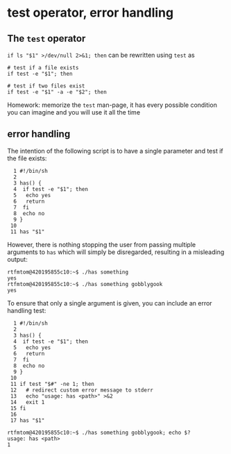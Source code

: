 # test operator, error handling

## The `test` operator
`if ls "$1" >/dev/null 2>&1; then` can be rewritten using `test` as 
```
# test if a file exists
if test -e "$1"; then

# test if two files exist
if test -e "$1" -a -e "$2"; then
```
Homework: memorize the `test` man-page, it has every possible condition you can imagine and you will use it all the time

## error handling
The intention of the following script is to have a single parameter and test if the file exists:
```
  1 #!/bin/sh
  2 
  3 has() {
  4  if test -e "$1"; then
  5   echo yes
  6   return
  7  fi
  8  echo no
  9 }
 10 
 11 has "$1"
```
However, there is nothing stopping the user from passing multiple arguments to `has` which will simply be disregarded, resulting in a misleading output:
```
rtfmtom@420195855c10:~$ ./has something       
yes
rtfmtom@420195855c10:~$ ./has something gobblygook
yes
```
To ensure that only a single argument is given, you can include an error handling test:
```
  1 #!/bin/sh
  2 
  3 has() {
  4  if test -e "$1"; then
  5   echo yes
  6   return
  7  fi
  8  echo no
  9 }
 10 
 11 if test "$#" -ne 1; then 
 12   # redirect custom error message to stderr
 13   echo "usage: has <path>" >&2
 14   exit 1
 15 fi
 16 
 17 has "$1"

rtfmtom@420195855c10:~$ ./has something gobblygook; echo $?
usage: has <path>
1
```


